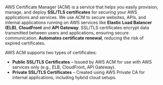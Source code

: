 AWS Certificate Manager (ACM) is a service that helps you easily provision, manage, and deploy **SSL/TLS certificates** for securing your AWS applications and services. We use ACM to secure websites, APIs, and internal applications running on AWS services like **Elastic Load Balancer (ELB)**, **CloudFront** and **API Gateway**. SSL/TLS certificates  encrypt data transmitted between users and applications, ensuring secure communication. **Automates certificate renewal**, reducing the risk of expired certificates.

AWS ACM supports two types of certificates:
- **Public SSL/TLS Certificates** – Issued by AWS ACM for use with AWS services only (e.g., ELB, CloudFront, API Gateway).
- **Private SSL/TLS Certificates** – Created using AWS Private CA for internal applications, including hybrid cloud setups.
